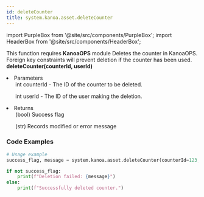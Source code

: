 ```yaml
---
id: deleteCounter
title: system.kanoa.asset.deleteCounter
---
```

import PurpleBox from '@site/src/components/PurpleBox';
import HeaderBox from '@site/src/components/HeaderBox';

<PurpleBox>This function requires <b>KanoaOPS</b> module</PurpleBox>
<HeaderBox header="Description">Deletes the counter in KanoaOPS. Foreign key constraints will prevent deletion if the counter has been used.</HeaderBox>
<HeaderBox header="Syntax">
    <b>deleteCounter(counterId, userId)</b>
    <li> Parameters <br />
        <ul>int counterId - The ID of the counter to be deleted.</ul>
        <ul>int userId - The ID of the user making the deletion.</ul>
    </li>
    <li> Returns <br />
        <ul>(bool) Success flag</ul>
        <ul>(str) Records modified or error message</ul>
    </li>
</HeaderBox>

### Code Examples
```python
# Usage example
success_flag, message = system.kanoa.asset.deleteCounter(counterId=123, userId=456)

if not success_flag:
    print(f"Deletion failed: {message}")
else:
    print(f"Successfully deleted counter.")